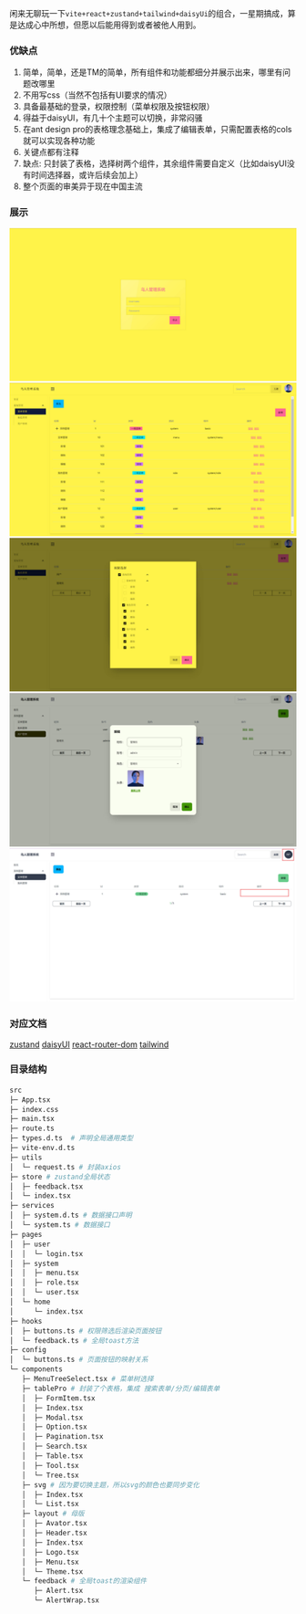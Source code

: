 闲来无聊玩一下`vite+react+zustand+tailwind+daisyUi`的组合，一星期搞成，算是达成心中所想，但愿以后能用得到或者被他人用到。
### 优缺点
  1. 简单，简单，还是TM的简单，所有组件和功能都细分并展示出来，哪里有问题改哪里
  2. 不用写css（当然不包括有UI要求的情况）
  3. 具备最基础的登录，权限控制（菜单权限及按钮权限）
  4. 得益于daisyUI，有几十个主题可以切换，非常闷骚
  5. 在ant design pro的表格理念基础上，集成了编辑表单，只需配置表格的cols就可以实现各种功能
  6. 关键点都有注释
  7. 缺点: 只封装了表格，选择树两个组件，其余组件需要自定义（比如daisyUI没有时间选择器，或许后续会加上）
  8. 整个页面的审美异于现在中国主流

### 展示
![](/images/login.jpg)
![](/images/menu.jpg)
![](/images/role.jpg)
![](/images/user.jpg)
![](/images/permission.jpg)
### 对应文档
  [zustand](https://docs.pmnd.rs/zustand/getting-started/introduction)
  [daisyUI](https://daisyui.com/docs/use/)
  [react-router-dom](https://reactrouter.com/en/main)
  [tailwind](https://tailwindcss.com/docs/installation)
### 目录结构
```bash
src
├─ App.tsx
├─ index.css
├─ main.tsx
├─ route.ts
├─ types.d.ts  # 声明全局通用类型
├─ vite-env.d.ts
├─ utils
│  └─ request.ts # 封装axios
├─ store # zustand全局状态
│  ├─ feedback.tsx
│  └─ index.tsx
├─ services 
│  ├─ system.d.ts # 数据接口声明
│  └─ system.ts # 数据接口
├─ pages
│  ├─ user
│  │  └─ login.tsx
│  ├─ system
│  │  ├─ menu.tsx
│  │  ├─ role.tsx
│  │  └─ user.tsx
│  └─ home
│     └─ index.tsx
├─ hooks
│  ├─ buttons.ts # 权限筛选后渲染页面按钮
│  └─ feedback.ts # 全局toast方法
├─ config
│  └─ buttons.ts # 页面按钮的映射关系
└─ components
   ├─ MenuTreeSelect.tsx # 菜单树选择
   ├─ tablePro # 封装了个表格，集成 搜索表单/分页/编辑表单
   │  ├─ FormItem.tsx
   │  ├─ Index.tsx
   │  ├─ Modal.tsx
   │  ├─ Option.tsx
   │  ├─ Pagination.tsx
   │  ├─ Search.tsx
   │  ├─ Table.tsx
   │  ├─ Tool.tsx
   │  └─ Tree.tsx
   ├─ svg # 因为要切换主题，所以svg的颜色也要同步变化
   │  ├─ Index.tsx
   │  └─ List.tsx
   ├─ layout # 母版
   │  ├─ Avator.tsx
   │  ├─ Header.tsx
   │  ├─ Index.tsx
   │  ├─ Logo.tsx
   │  ├─ Menu.tsx
   │  └─ Theme.tsx
   └─ feedback # 全局toast的渲染组件
      ├─ Alert.tsx
      └─ AlertWrap.tsx
```